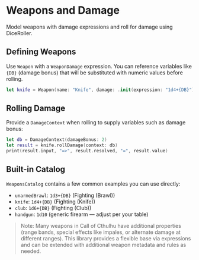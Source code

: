# Weapons and Damage

Model weapons with damage expressions and roll for damage using DiceRoller.

## Defining Weapons

Use `Weapon` with a `WeaponDamage` expression. You can reference variables
like `{DB}` (damage bonus) that will be substituted with numeric values
before rolling.

```swift
let knife = Weapon(name: "Knife", damage: .init(expression: "1d4+{DB}"), skill: .fighting(specialization: "Knife"))
```

## Rolling Damage

Provide a `DamageContext` when rolling to supply variables such as damage bonus:

```swift
let db = DamageContext(damageBonus: 2)
let result = knife.rollDamage(context: db)
print(result.input, "=>", result.resolved, "=", result.value)
```

## Built-in Catalog

`WeaponsCatalog` contains a few common examples you can use directly:

- `unarmedBrawl`: `1d3+{DB}` (Fighting (Brawl))
- `knife`: `1d4+{DB}` (Fighting (Knife))
- `club`: `1d6+{DB}` (Fighting (Club))
- `handgun`: `1d10` (generic firearm — adjust per your table)

> Note: Many weapons in Call of Cthulhu have additional properties (range bands,
> special effects like impales, or alternate damage at different ranges).
> This library provides a flexible base via expressions and can be extended with
> additional weapon metadata and rules as needed.

